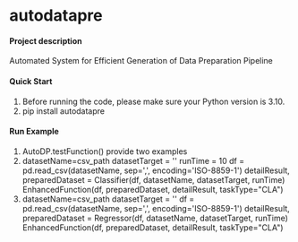 # autodatapre

#### Project description
Automated System for Efficient Generation of Data Preparation Pipeline


#### Quick Start

1.  Before running the code, please make sure your Python version is 3.10. 
2.  pip install autodatapre

#### Run Example

1.  AutoDP.testFunction() provide two examples
2.  datasetName=csv_path
    datasetTarget = ''
    runTime = 10
    df = pd.read_csv(datasetName, sep=',', encoding='ISO-8859-1')
    detailResult, preparedDataset = Classifier(df, datasetName, datasetTarget, runTime)
    EnhancedFunction(df, preparedDataset, detailResult, taskType="CLA")
3.  datasetName=csv_path
    datasetTarget = ''
    df = pd.read_csv(datasetName, sep=',', encoding='ISO-8859-1')
    detailResult, preparedDataset = Regressor(df, datasetName, datasetTarget, runTime)
    EnhancedFunction(df, preparedDataset, detailResult, taskType="CLA")
